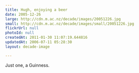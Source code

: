 ```yaml
---
title: Hugh, enjoying a beer
date: 2005-12-26
large: http://cdn.m.ac.nz/decade/images/20051226.jpg
small: http://cdn.m.ac.nz/decade/images/small/20051226.jpg
flickrUrl: null
photoId: null
createdAt: 2011-01-30 11:07:19.644816
updatedAt: 2006-07-11 05:28:30
layout: decade-image

---
```

Just one, a Guinness. 
